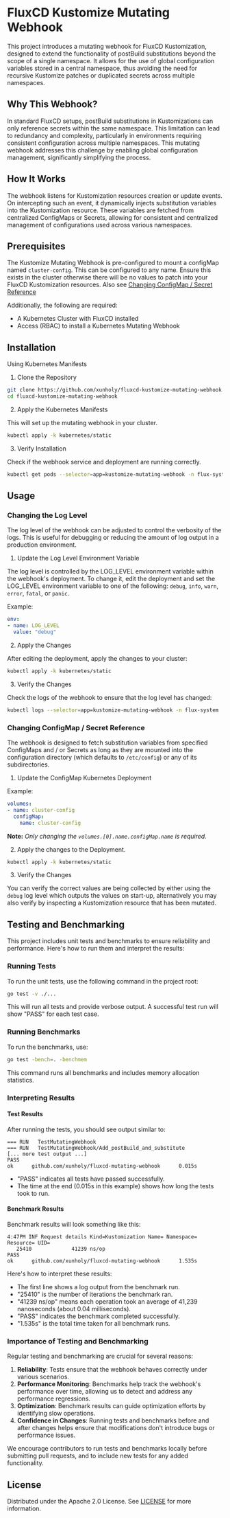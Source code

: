 # FluxCD Kustomize Mutating Webhook

This project introduces a mutating webhook for FluxCD Kustomization, designed to extend the functionality of postBuild substitutions beyond the scope of a single namespace. It allows for the use of global configuration variables stored in a central namespace, thus avoiding the need for recursive Kustomize patches or duplicated secrets across multiple namespaces.

## Why This Webhook?

In standard FluxCD setups, postBuild substitutions in Kustomizations can only reference secrets within the same namespace. This limitation can lead to redundancy and complexity, particularly in environments requiring consistent configuration across multiple namespaces. This mutating webhook addresses this challenge by enabling global configuration management, significantly simplifying the process.

## How It Works

The webhook listens for Kustomization resources creation or update events. On intercepting such an event, it dynamically injects substitution variables into the Kustomization resource. These variables are fetched from centralized ConfigMaps or Secrets, allowing for consistent and centralized management of configurations used across various namespaces.

## Prerequisites

The Kustomize Mutating Webhook is pre-configured to mount a configMap named `cluster-config`. This can be configured to any name. Ensure this exists in the cluster otherwise there will be no values to patch into your FluxCD Kustomization resources. Also see [Changing ConfigMap / Secret Reference](#changing-configmap--secret-reference)

Additionally, the following are required:

* A Kubernetes Cluster with FluxCD installed
* Access (RBAC) to install a Kubernetes Mutating Webhook

## Installation

Using Kubernetes Manifests

1. Clone the Repository

```bash
git clone https://github.com/xunholy/fluxcd-kustomize-mutating-webhook.git
cd fluxcd-kustomize-mutating-webhook
```

2. Apply the Kubernetes Manifests

This will set up the mutating webhook in your cluster.

```bash
kubectl apply -k kubernetes/static
```

3. Verify Installation

Check if the webhook service and deployment are running correctly.

```bash
kubectl get pods --selector=app=kustomize-mutating-webhook -n flux-system
```

## Usage

### Changing the Log Level

The log level of the webhook can be adjusted to control the verbosity of the logs. This is useful for debugging or reducing the amount of log output in a production environment.

1. Update the Log Level Environment Variable

The log level is controlled by the LOG_LEVEL environment variable within the webhook's deployment. To change it, edit the deployment and set the LOG_LEVEL environment variable to one of the following: `debug`, `info`, `warn`, `error`, `fatal`, or `panic`.

Example:

```yaml
env:
- name: LOG_LEVEL
  value: "debug"
```

2. Apply the Changes

After editing the deployment, apply the changes to your cluster:

```bash
kubectl apply -k kubernetes/static
```

3. Verify the Changes

Check the logs of the webhook to ensure that the log level has changed:

```bash
kubectl logs --selector=app=kustomize-mutating-webhook -n flux-system
```

### Changing ConfigMap / Secret Reference

The webhook is designed to fetch substitution variables from specified ConfigMaps and / or Secrets as long as they are mounted into the configuration directory (which defaults to `/etc/config`) or any of its subdirectories.

1. Update the ConfigMap Kubernetes Deployment

Example:

```yaml
volumes:
- name: cluster-config
  configMap:
    name: cluster-config
```

**Note:** *Only changing the `volumes.[0].name.configMap.name` is required.*

2. Apply the changes to the Deployment.

```bash
kubectl apply -k kubernetes/static
```

3. Verify the Changes

You can verify the correct values are being collected by either using the `debug` log level which outputs the values on start-up, alternatively you may also verify by inspecting a Kustomization resource that has been mutated.

## Testing and Benchmarking

This project includes unit tests and benchmarks to ensure reliability and performance. Here's how to run them and interpret the results:

### Running Tests

To run the unit tests, use the following command in the project root:

```bash
go test -v ./...
```

This will run all tests and provide verbose output. A successful test run will show "PASS" for each test case.

### Running Benchmarks

To run the benchmarks, use:

```bash
go test -bench=. -benchmem
```

This command runs all benchmarks and includes memory allocation statistics.

### Interpreting Results

#### Test Results

After running the tests, you should see output similar to:

```log
=== RUN   TestMutatingWebhook
=== RUN   TestMutatingWebhook/Add_postBuild_and_substitute
[... more test output ...]
PASS
ok      github.com/xunholy/fluxcd-mutating-webhook      0.015s
```

- "PASS" indicates all tests have passed successfully.
- The time at the end (0.015s in this example) shows how long the tests took to run.

#### Benchmark Results

Benchmark results will look something like this:

```log
4:47PM INF Request details Kind=Kustomization Name= Namespace= Resource= UID=
   25410             41239 ns/op
PASS
ok      github.com/xunholy/fluxcd-mutating-webhook      1.535s
```

Here's how to interpret these results:

- The first line shows a log output from the benchmark run.
- "25410" is the number of iterations the benchmark ran.
- "41239 ns/op" means each operation took an average of 41,239 nanoseconds (about 0.04 milliseconds).
- "PASS" indicates the benchmark completed successfully.
- "1.535s" is the total time taken for all benchmark runs.

### Importance of Testing and Benchmarking

Regular testing and benchmarking are crucial for several reasons:

1. **Reliability**: Tests ensure that the webhook behaves correctly under various scenarios.
2. **Performance Monitoring**: Benchmarks help track the webhook's performance over time, allowing us to detect and address any performance regressions.
3. **Optimization**: Benchmark results can guide optimization efforts by identifying slow operations.
4. **Confidence in Changes**: Running tests and benchmarks before and after changes helps ensure that modifications don't introduce bugs or performance issues.

We encourage contributors to run tests and benchmarks locally before submitting pull requests, and to include new tests for any added functionality.


## License

Distributed under the Apache 2.0 License. See [LICENSE](./LICENSE) for more information.
